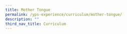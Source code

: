 ```yaml
---
title: Mother Tongue
permalink: /yps-experience/curriculum/mother-tongue/
description: ""
third_nav_title: Curriculum
---
```

